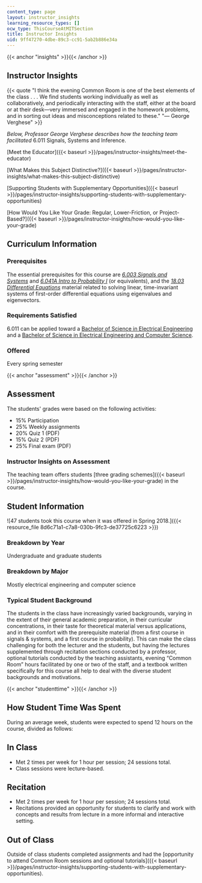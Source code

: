 ```yaml
---
content_type: page
layout: instructor_insights
learning_resource_types: []
ocw_type: ThisCourseAtMITSection
title: Instructor Insights
uid: 9ff47270-4dbe-89c3-cc91-5ab2b886e34a
---
```


{{< anchor "insights" >}}{{< /anchor >}}

Instructor Insights
-------------------

{{< quote "I think the evening Common Room is one of the best elements of the class . . . We find students working individually as well as collaboratively, and periodically interacting with the staff, either at the board or at their desk—very immersed and engaged in the homework problems, and in sorting out ideas and misconceptions related to these." "— George Verghese" >}}

_Below, Professor George Verghese describes how the teaching team facilitated_ 6.011 Signals, Systems and Inference.

[Meet the Educator]({{< baseurl >}}/pages/instructor-insights/meet-the-educator)

[What Makes this Subject Distinctive?]({{< baseurl >}}/pages/instructor-insights/what-makes-this-subject-distinctive)

[Supporting Students with Supplementary Opportunities]({{< baseurl >}}/pages/instructor-insights/supporting-students-with-supplementary-opportunities)

[How Would You Like Your Grade: Regular, Lower-Friction, or Project-Based?]({{< baseurl >}}/pages/instructor-insights/how-would-you-like-your-grade)

Curriculum Information
----------------------

### Prerequisites

The essential prerequisites for this course are [_6.003 Signals and Systems_](/courses/6-003-signals-and-systems-fall-2011) and [_6.041A Intro to Probability I_](/courses/6-041sc-probabilistic-systems-analysis-and-applied-probability-fall-2013) (or equivalents), and the [_18.03 Differential Equations_](/courses/18-03sc-differential-equations-fall-2011) material related to solving linear, time-invariant systems of first-order differential equations using eigenvalues and eigenvectors.

### Requirements Satisfied

6.011 can be applied toward a [Bachelor of Science in Electrical Engineering](https://www.eecs.mit.edu/curriculum2017) and a [Bachelor of Science in Electrical Engineering and Computer Science](https://www.eecs.mit.edu/curriculum2017).

### Offered

Every spring semester

{{< anchor "assessment" >}}{{< /anchor >}}

Assessment
----------

The students' grades were based on the following activities:

- 15% Participation
- 25% Weekly assignments
- 20% Quiz 1 (PDF)
- 15% Quiz 2 (PDF)
- 25% Final exam (PDF)

### Instructor Insights on Assessment

The teaching team offers students [three grading schemes]({{< baseurl >}}/pages/instructor-insights/how-would-you-like-your-grade) in the course.

Student Information
-------------------

![47 students took this course when it was offered in Spring 2018.]({{< resource_file 8d6c71a1-c7a8-030b-9fc3-de37725c6223 >}})

### Breakdown by Year

Undergraduate and graduate students

### Breakdown by Major

Mostly electrical engineering and computer science

### Typical Student Background

The students in the class have increasingly varied backgrounds, varying in the extent of their general academic preparation, in their curricular concentrations, in their taste for theoretical material versus applications, and in their comfort with the prerequisite material (from a first course in signals & systems, and a first course in probability). This can make the class challenging for both the lecturer and the students, but having the lectures supplemented through recitation sections conducted by a professor, optional tutorials conducted by the teaching assistants, evening “Common Room” hours facilitated by one or two of the staff, and a textbook written specifically for this course all help to deal with the diverse student backgrounds and motivations.

{{< anchor "studenttime" >}}{{< /anchor >}}

How Student Time Was Spent
--------------------------

During an average week, students were expected to spend 12 hours on the course, divided as follows:

In Class
--------

*   Met 2 times per week for 1 hour per session; 24 sessions total.
*   Class sessions were lecture-based.

Recitation
----------

*   Met 2 times per week for 1 hour per session; 24 sessions total.
*   Recitations provided an opportunity for students to clarify and work with concepts and results from lecture in a more informal and interactive setting.

Out of Class
------------

Outside of class students completed assignments and had the [opportunity to attend Common Room sessions and optional tutorials]({{< baseurl >}}/pages/instructor-insights/supporting-students-with-supplementary-opportunities).